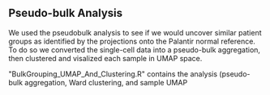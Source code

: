## Pseudo-bulk Analysis

We used the pseudobulk analysis to see if we would uncover similar patient groups as identified by the projections onto the Palantir normal reference. To do so we converted the single-cell data into a pseudo-bulk aggregation, then clustered and visalized each sample in UMAP space. 

"BulkGrouping_UMAP_And_Clustering.R" contains the analysis (pseudo-bulk aggregation, Ward clustering, and sample UMAP
